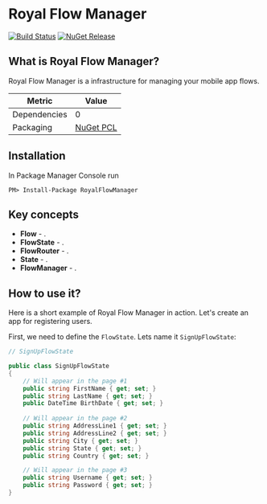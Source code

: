 # Royal Flow Manager

[![Build Status](https://img.shields.io/travis/pshomov/reducto.svg?style=flat-square)](https://travis-ci.org/pshomov/reducto)
[![NuGet Release](https://img.shields.io/nuget/v/Reducto.svg?style=flat-square)](https://www.nuget.org/packages/RoyalFlowManager/)

## What is Royal Flow Manager?

Royal Flow Manager is a infrastructure for managing your mobile app flows. 

|Metric|Value|
|-------|-----|
|Dependencies| 0 |
|Packaging | [NuGet PCL](https://www.nuget.org/packages/RoyalFlowManager/) |

## Installation

In Package Manager Console run

```
PM> Install-Package RoyalFlowManager
```

## Key concepts

 - **Flow** - . 
 - **FlowState** - .
 - **FlowRouter** - . 
 - **State** - . 
 - **FlowManager** - .


## How to use it?

Here is a short example of Royal Flow Manager in action. Let's create an app for registering users. 

First, we need to define the `FlowState`.
Lets name it `SignUpFlowState`:

```c#
// SignUpFlowState

public class SignUpFlowState
{
    // Will appear in the page #1
    public string FirstName { get; set; }
    public string LastName { get; set; }
    public DateTime BirthDate { get; set; }
    
    // Will appear in the page #2
    public string AddressLine1 { get; set; }
    public string AddressLine2 { get; set; }
    public string City { get; set; }
    public string State { get; set; }
    public string Country { get; set; }

    // Will appear in the page #3
    public string Username { get; set; }
    public string Password { get; set; }
}

```
